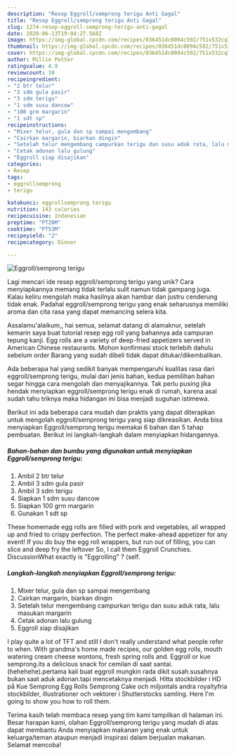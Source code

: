 ```yaml
---
description: "Resep Eggroll/semprong terigu Anti Gagal"
title: "Resep Eggroll/semprong terigu Anti Gagal"
slug: 1274-resep-eggroll-semprong-terigu-anti-gagal
date: 2020-06-13T19:04:27.568Z
image: https://img-global.cpcdn.com/recipes/036451dc0094c592/751x532cq70/eggrollsemprong-terigu-foto-resep-utama.jpg
thumbnail: https://img-global.cpcdn.com/recipes/036451dc0094c592/751x532cq70/eggrollsemprong-terigu-foto-resep-utama.jpg
cover: https://img-global.cpcdn.com/recipes/036451dc0094c592/751x532cq70/eggrollsemprong-terigu-foto-resep-utama.jpg
author: Millie Potter
ratingvalue: 4.9
reviewcount: 10
recipeingredient:
- "2 btr telur"
- "3 sdm gula pasir"
- "3 sdm terigu"
- "1 sdm susu dancow"
- "100 grm margarin"
- "1 sdt sp"
recipeinstructions:
- "Mixer telur, gula dan sp sampai mengembang"
- "Cairkan margarin, biarkan dingin"
- "Setelah telur mengembang campurkan terigu dan susu aduk rata, lalu masukan margarin"
- "Cetak adonan lalu gulung"
- "Eggroll siap disajikan"
categories:
- Resep
tags:
- eggrollsemprong
- terigu

katakunci: eggrollsemprong terigu 
nutrition: 143 calories
recipecuisine: Indonesian
preptime: "PT28M"
cooktime: "PT53M"
recipeyield: "2"
recipecategory: Dinner

---
```



![Eggroll/semprong terigu](https://img-global.cpcdn.com/recipes/036451dc0094c592/751x532cq70/eggrollsemprong-terigu-foto-resep-utama.jpg)

Lagi mencari ide resep eggroll/semprong terigu yang unik? Cara menyiapkannya memang tidak terlalu sulit namun tidak gampang juga. Kalau keliru mengolah maka hasilnya akan hambar dan justru cenderung tidak enak. Padahal eggroll/semprong terigu yang enak seharusnya memiliki aroma dan cita rasa yang dapat memancing selera kita.

Assalamu&#39;alaikum,, hai semua, selamat datang di alamaknur, setelah kemarin saya buat tutorial resep egg roll yang bahannya ada campuran tepung kanji. Egg rolls are a variety of deep-fried appetizers served in American Chinese restaurants. Mohon konfirmasi stock terlebih dahulu sebelum order Barang yang sudah dibeli tidak dapat ditukar/dikembalikan.

Ada beberapa hal yang sedikit banyak mempengaruhi kualitas rasa dari eggroll/semprong terigu, mulai dari jenis bahan, kedua pemilihan bahan segar hingga cara mengolah dan menyajikannya. Tak perlu pusing jika hendak menyiapkan eggroll/semprong terigu enak di rumah, karena asal sudah tahu triknya maka hidangan ini bisa menjadi suguhan istimewa.


Berikut ini ada beberapa cara mudah dan praktis yang dapat diterapkan untuk mengolah eggroll/semprong terigu yang siap dikreasikan. Anda bisa menyiapkan Eggroll/semprong terigu memakai 6 bahan dan 5 tahap pembuatan. Berikut ini langkah-langkah dalam menyiapkan hidangannya.

<!--inarticleads1-->

##### Bahan-bahan dan bumbu yang digunakan untuk menyiapkan Eggroll/semprong terigu:

1. Ambil 2 btr telur
1. Ambil 3 sdm gula pasir
1. Ambil 3 sdm terigu
1. Siapkan 1 sdm susu dancow
1. Siapkan 100 grm margarin
1. Gunakan 1 sdt sp


These homemade egg rolls are filled with pork and vegetables, all wrapped up and fried to crispy perfection. The perfect make-ahead appetizer for any event! If you do buy the egg roll wrappers, but run out of filling, you can slice and deep fry the leftover So, I call them Eggroll Crunchies. DiscussionWhat exactly is &#34;Eggrolling&#34; ? (self. 

<!--inarticleads2-->

##### Langkah-langkah menyiapkan Eggroll/semprong terigu:

1. Mixer telur, gula dan sp sampai mengembang
1. Cairkan margarin, biarkan dingin
1. Setelah telur mengembang campurkan terigu dan susu aduk rata, lalu masukan margarin
1. Cetak adonan lalu gulung
1. Eggroll siap disajikan


I play quite a lot of TFT and still I don&#39;t really understand what people refer to when. With grandma&#39;s home made recipes, our golden egg rolls, mouth watering cream cheese wontons, fresh spring rolls and. Eggroll or kue semprong.its a delicious snack for cemilan di saat santai.(hehehehe).pertama kali buat eggroll mungkin rada dikit susah.susahnya bukan saat aduk adonan.tapi mencetaknya menjadi. Hitta stockbilder i HD på Kue Semprong Egg Rolls Semprong Cake och miljontals andra royaltyfria stockbilder, illustrationer och vektorer i Shutterstocks samling. Here I&#39;m going to show you how to roll them. 

Terima kasih telah membaca resep yang tim kami tampilkan di halaman ini. Besar harapan kami, olahan Eggroll/semprong terigu yang mudah di atas dapat membantu Anda menyiapkan makanan yang enak untuk keluarga/teman ataupun menjadi inspirasi dalam berjualan makanan. Selamat mencoba!
